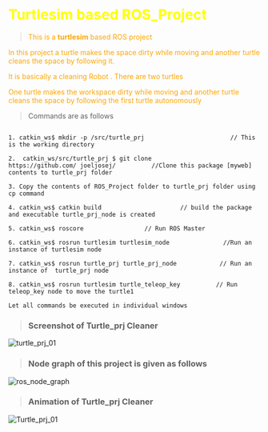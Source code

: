 # <span style="color:yellow;">Turtlesim based ROS_Project</span>
><span style="color:orange;">This is a **turtlesim** based ROS project</span>

<span style="color:orange;">In this project a turtle makes the space dirty while moving and another turtle cleans the space by following it.</span>

<span style="color:orange;">It is basically a cleaning Robot . There are two turtles</span> 

<span style="color:orange;">One turtle makes the workspace dirty while moving and another turtle cleans the space by following the first turtle autonomously</span>

[myweb]: http://github.com/joeljosej/

>Commands are as follows
```console

1. catkin_ws$ mkdir -p /src/turtle_prj                        // This is the working directory

2.  catkin_ws/src/turtle_prj $ git clone 
https://github.com/ joeljosej/          //Clone this package [myweb] contents to turtle_prj folder 

3. Copy the contents of ROS_Project folder to turtle_prj folder using cp command

4. catkin_ws$ catkin build                      // build the package and executable turtle_prj_node is created

5. catkin_ws$ roscore                 // Run ROS Master

6. catkin_ws$ rosrun turtlesim turtlesim_node               //Run an instance of turtlesim node

7. catkin_ws$ rosrun turtle_prj turtle_prj_node            // Run an instance of  turtle_prj node

8. catkin_ws$ rosrun turtlesim turtle_teleop_key          // Run teleop_key node to move the turtle1 

Let all commands be executed in individual windows
```

> ### Screenshot of Turtle_prj Cleaner

![turtle_prj_01](https://user-images.githubusercontent.com/81626993/121247342-c4250000-c8bf-11eb-9a34-afd12741d536.png)

> ### Node graph of this project is given as follows

![ros_node_graph](https://user-images.githubusercontent.com/81626993/121247770-40b7de80-c8c0-11eb-8ed7-d08e979d1563.png)

> ### Animation of Turtle_prj Cleaner

![Turtle_prj_01](https://user-images.githubusercontent.com/81626993/121795327-4c433680-cc2d-11eb-9912-be4af098e5c5.gif)
